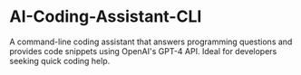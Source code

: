 # AI-Coding-Assistant-CLI
A command-line coding assistant that answers programming questions and provides code snippets using OpenAI's GPT-4 API. Ideal for developers seeking quick coding help.
